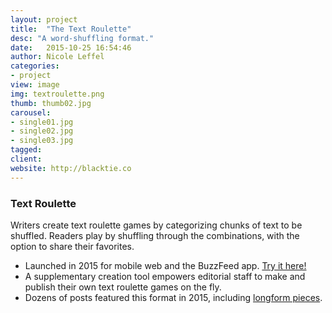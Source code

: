 ```yaml
---
layout: project
title:  "The Text Roulette"
desc: "A word-shuffling format."
date:   2015-10-25 16:54:46
author: Nicole Leffel
categories:
- project
view: image
img: textroulette.png
thumb: thumb02.jpg
carousel:
- single01.jpg
- single02.jpg
- single03.jpg
tagged: 
client: 
website: http://blacktie.co
---
```

### Text Roulette
Writers create text roulette games by categorizing chunks of text to be shuffled. Readers play by shuffling through the combinations, with the option to share their favorites.

* Launched in 2015 for mobile web and the BuzzFeed app. [Try it here!](http://www.buzzfeed.com/awesomer/whats-your-benedict-cumberbatch-name)
* A supplementary creation tool empowers editorial staff to make and publish their own text roulette games on the fly. 
* Dozens of posts featured this format in 2015, including [longform pieces](http://www.buzzfeed.com/shannonkeating/female-queerness-is-not-a-phase).
